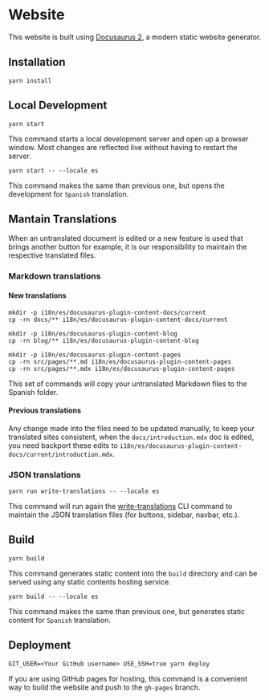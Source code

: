 # Website

This website is built using [Docusaurus 2](https://v2.docusaurus.io/), a modern static website generator.

## Installation

```console
yarn install
```

## Local Development

```console
yarn start
```

This command starts a local development server and open up a browser window. Most changes are reflected live without having to restart the server.

```console
yarn start -- --locale es
```

This command makes the same than previous one, but opens the development for `Spanish` translation.

## Mantain Translations

When an untranslated document is edited or a new feature is used that brings another button for example, it is our responsibility to maintain the respective translated files.

### Markdown translations

#### New translations

```console
mkdir -p i18n/es/docusaurus-plugin-content-docs/current
cp -rn docs/** i18n/es/docusaurus-plugin-content-docs/current

mkdir -p i18n/es/docusaurus-plugin-content-blog
cp -rn blog/** i18n/es/docusaurus-plugin-content-blog

mkdir -p i18n/es/docusaurus-plugin-content-pages
cp -rn src/pages/**.md i18n/es/docusaurus-plugin-content-pages
cp -rn src/pages/**.mdx i18n/es/docusaurus-plugin-content-pages
```

This set of commands will copy your untranslated Markdown files to the Spanish folder.

#### Previous translations

Any change made into the files need to be updated manually, to keep your translated sites consistent, when the `docs/introduction.mdx` doc is edited, you need backport these edits to `i18n/es/docusaurus-plugin-content-docs/current/introduction.mdx`.

### JSON translations

```console
yarn run write-translations -- --locale es
```

This command will run again the [write-translations](https://docusaurus.io/docs/cli#docusaurus-write-translations) CLI command to maintain the JSON translation files (for buttons, sidebar, navbar, etc.).

## Build

```console
yarn build
```

This command generates static content into the `build` directory and can be served using any static contents hosting service.

```console
yarn build -- --locale es
```

This command makes the same than previous one, but generates static content for `Spanish` translation.

## Deployment

```console
GIT_USER=<Your GitHub username> USE_SSH=true yarn deploy
```

If you are using GitHub pages for hosting, this command is a convenient way to build the website and push to the `gh-pages` branch.
